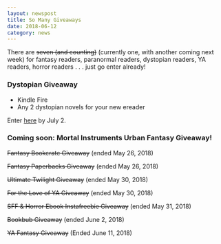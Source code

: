 ```yaml
---
layout: newspost
title: So Many Giveaways
date: 2018-06-12
category: news
---
```


There are ~~seven (and counting)~~ (currently one, with another coming next week) for fantasy readers, paranormal readers, dystopian readers, YA readers, horror readers . . . just go enter already!

### Dystopian Giveaway

- Kindle Fire
- Any 2 dystopian novels for your new ereader

Enter [here](https://www.rafflecopter.com/rafl/display/cdc854b724/) by July 2.

### Coming soon: Mortal Instruments Urban Fantasy Giveaway!

~~Fantasy Bookcrate Giveaway~~ (ended May 26, 2018)

~~Fantasy Paperbacks Giveaway~~ (ended May 26, 2018)

~~Ultimate Twilight Giveaway~~ (ended May 30, 2018)

~~For the Love of YA Giveaway~~ (ended May 30, 2018)

~~SFF & Horror Ebook Instafreebie Giveaway~~ (ended May 31, 2018)

~~Bookbub Giveaway~~ (ended June 2, 2018)

~~YA Fantasy Giveaway~~ (Ended June 11, 2018)
